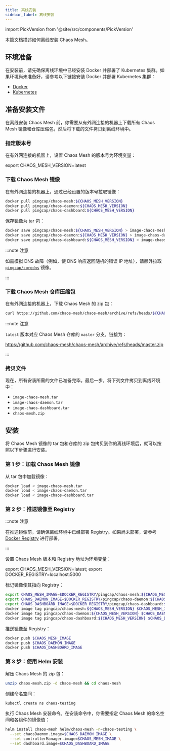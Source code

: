 ```yaml
---
title: 离线安装
sidebar_label: 离线安装
---
```


import PickVersion from '@site/src/components/PickVersion'

本篇文档描述如何离线安装 Chaos Mesh。

## 环境准备

在安装前，请先确保离线环境中已经安装 Docker 并部署了 Kubernetes 集群。如果环境尚未准备好，请参考以下链接安装 Docker 并部署 Kubernetes 集群：

- [Docker](https://www.docker.com/get-started)
- [Kubernetes](https://kubernetes.io/docs/setup/)

## 准备安装文件

在离线安装 Chaos Mesh 前，你需要从有外网连接的机器上下载所有 Chaos Mesh 镜像和仓库压缩包，然后将下载的文件拷贝到离线环境中。

### 指定版本号

在有外网连接的机器上，设置 Chaos Mesh 的版本号为环境变量：

<PickVersion className="language-bash">
export CHAOS_MESH_VERSION=latest
</PickVersion>

### 下载 Chaos Mesh 镜像

在有外网连接的机器上，通过已经设置的版本号拉取镜像：

```bash
docker pull pingcap/chaos-mesh:${CHAOS_MESH_VERSION}
docker pull pingcap/chaos-daemon:${CHAOS_MESH_VERSION}
docker pull pingcap/chaos-dashboard:${CHAOS_MESH_VERSION}
```

保存镜像为 tar 包：

```bash
docker save pingcap/chaos-mesh:${CHAOS_MESH_VERSION} > image-chaos-mesh.tar
docker save pingcap/chaos-daemon:${CHAOS_MESH_VERSION} > image-chaos-daemon.tar
docker save pingcap/chaos-dashboard:${CHAOS_MESH_VERSION} > image-chaos-dashboard.tar
```

:::note 注意

如需模拟 DNS 故障（例如，使 DNS 响应返回随机的错误 IP 地址），请额外拉取 [`pingcap/coredns`](https://hub.docker.com/r/pingcap/coredns) 镜像。

:::

### 下载 Chaos Mesh 仓库压缩包

在有外网连接的机器上，下载 Chaos Mesh 的 zip 包：

```bash
curl https://github.com/chaos-mesh/chaos-mesh/archive/refs/heads/${CHAOS_MESH_VERSION}.zip -o chaos-mesh.zip
```

:::note 注意

`latest` 版本对应 Chaos Mesh 仓库的 `master` 分支，链接为：

<https://github.com/chaos-mesh/chaos-mesh/archive/refs/heads/master.zip>

:::

### 拷贝文件

现在，所有安装所需的文件已准备完毕。最后一步，将下列文件拷贝到离线环境中：

- `image-chaos-mesh.tar`
- `image-chaos-daemon.tar`
- `image-chaos-dashboard.tar`
- `chaos-mesh.zip`

## 安装

将 Chaos Mesh 镜像的 tar 包和仓库的 zip 包拷贝到你的离线环境后，就可以按照以下步骤进行安装。

### 第 1 步：加载 Chaos Mesh 镜像

从 tar 包中加载镜像：

```bash
docker load < image-chaos-mesh.tar
docker load < image-chaos-daemon.tar
docker load < image-chaos-dashboard.tar
```

### 第 2 步：推送镜像至 Registry

:::note 注意

在推送镜像前，请确保离线环境中已经部署 Registry。如果尚未部署，请参考 [Docker Registry](https://docs.docker.com/registry/) 进行部署。

:::

设置 Chaos Mesh 版本和 Registry 地址为环境变量：

<PickVersion className="language-bash">
export CHAOS_MESH_VERSION=latest;
export DOCKER_REGISTRY=localhost:5000
</PickVersion>

标记镜像使其指向 Registry：

```bash
export CHAOS_MESH_IMAGE=$DOCKER_REGISTRY/pingcap/chaos-mesh:${CHAOS_MESH_VERSION}
export CHAOS_DAEMON_IMAGE=$DOCKER_REGISTRY/pingcap/chaos-daemon:${CHAOS_MESH_VERSION}
export CHAOS_DASHBOARD_IMAGE=$DOCKER_REGISTRY/pingcap/chaos-dashboard:${CHAOS_MESH_VERSION}
docker image tag pingcap/chaos-mesh:${CHAOS_MESH_VERSION} $CHAOS_MESH_IMAGE
docker image tag pingcap/chaos-daemon:${CHAOS_MESH_VERSION} $CHAOS_DAEMON_IMAGE
docker image tag pingcap/chaos-dashboard:${CHAOS_MESH_VERSION} $CHAOS_DASHBOARD_IMAGE
```

推送镜像至 Registry：

```bash
docker push $CHAOS_MESH_IMAGE
docker push $CHAOS_DAEMON_IMAGE
docker push $CHAOS_DASHBOARD_IMAGE
```

### 第 3 步：使用 Helm 安装

解压 Chaos Mesh 的 zip 包：

```bash
unzip chaos-mesh.zip -d chaos-mesh && cd chaos-mesh
```

创建命名空间：

```bash
kubectl create ns chaos-testing
```

执行 Chaos Mesh 安装命令。在安装命令中，你需要指定 Chaos Mesh 的命名空间和各组件的镜像值：

```bash
helm install chaos-mesh helm/chaos-mesh -n=chaos-testing \
  --set chaosDaemon.image=$CHAOS_DAEMON_IMAGE \
  --set controllerManager.image=$CHAOS_MESH_IMAGE \
  --set dashboard.image=$CHAOS_DASHBOARD_IMAGE
```
